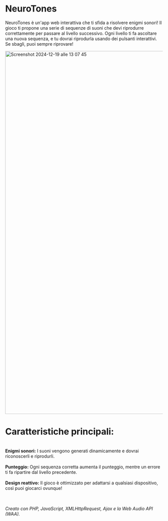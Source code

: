 # NeuroTones
NeuroTones è un'app web interattiva che ti sfida a risolvere enigmi sonori!
Il gioco ti propone una serie di sequenze di suoni che devi riprodurre correttamente per passare al livello successivo. Ogni livello ti fa ascoltare una nuova sequenza, e tu dovrai riprodurla usando dei pulsanti interattivi. Se sbagli, puoi sempre riprovare!

<img width="1157" alt="Screenshot 2024-12-19 alle 13 07 45" src="https://github.com/user-attachments/assets/c4b0ade6-c76b-414c-86a5-423464fb7981" />

# Caratteristiche principali:
<br>**Enigmi sonori:** I suoni vengono generati dinamicamente e dovrai riconoscerli e riprodurli.<br>
<br>**Punteggio:** Ogni sequenza corretta aumenta il punteggio, mentre un errore ti fa ripartire dal livello precedente.<br>
<br>**Design reattivo:** Il gioco è ottimizzato per adattarsi a qualsiasi dispositivo, così puoi giocarci ovunque!<br>

<br><br>_Creato con PHP, JavaScript, XMLHttpRequest, Ajax e la Web Audio API (WAA)._
